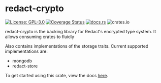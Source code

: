 # redact-crypto
[![License: GPL-3.0](https://img.shields.io/badge/License-GPL3.0-yellow.svg)](https://opensource.org/licenses/GPL-3.0) [![Coverage Status](https://coveralls.io/repos/github/pauwels-labs/redact-crypto/badge.svg?branch=main)](https://coveralls.io/github/pauwels-labs/redact-crypto?branch=main) [![docs.rs](https://docs.rs/redact-client/badge.svg)](https://docs.rs/redact-client/badge.svg) ![crates.io](https://img.shields.io/crates/v/redact-client?style=flat-square)

redact-crypto is the backing library for Redact's encrypted type system. It allows consuming crates to fluidly 

Also contains implementations of the storage traits. Current supported implementations are:
- mongodb
- redact-store

To get started using this crate, view the docs [here](https://docs.rs/redact-crypto).
